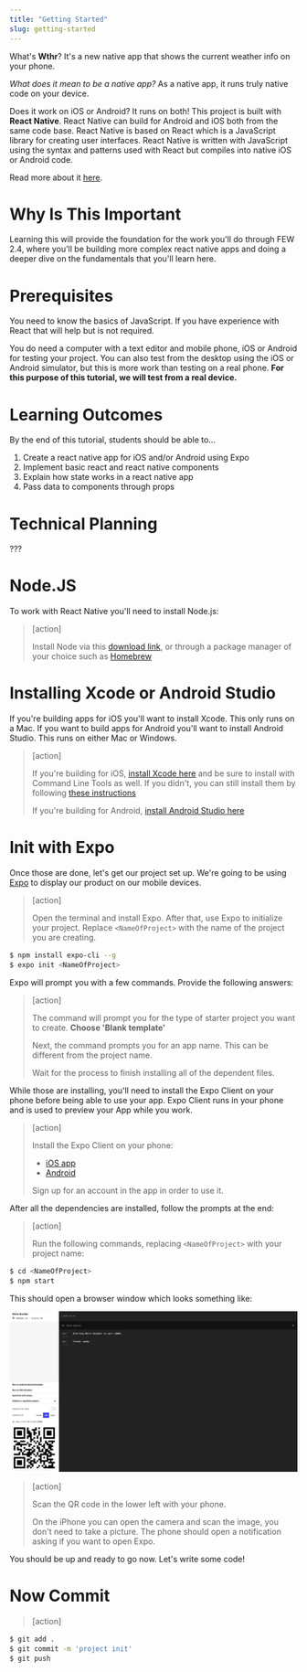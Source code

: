 ```yaml
---
title: "Getting Started"
slug: getting-started
---
```


What's **Wthr**? It's a new native app that shows the current weather info on your phone.

_What does it mean to be a native app?_ As a native app, it runs truly native code on your device.

Does it work on iOS or Android? It runs on both! This project is built with **React Native**. React Native can build for Android and iOS both from the same code base. React Native is based on React which is a JavaScript library for creating user interfaces. React Native is written with JavaScript using the syntax and patterns used with React but compiles into native iOS or Android code.

Read more about it [here](https://facebook.github.io/react-native/).

# Why Is This Important

Learning this will provide the foundation for the work you'll do through FEW 2.4, where you'll be building more complex react native apps and doing a deeper dive on the fundamentals that you'll learn here.

# Prerequisites

You need to know the basics of JavaScript. If you have experience with React that will help but is not required.

You do need a computer with a text editor and mobile phone, iOS or Android for testing your project. You can also test from the desktop using the iOS or Android simulator, but this is more work than testing on a real phone. **For this purpose of this tutorial, we will test from a real device.**

# Learning Outcomes

By the end of this tutorial, students should be able to...

1. Create a react native app for iOS and/or Android using Expo
1. Implement basic react and react native components
1. Explain how state works in a react native app
1. Pass data to components through props


# Technical Planning

???

# Node.JS

To work with React Native you'll need to install Node.js:

> [action]
>
> Install Node via this [download link](https://nodejs.org/en/download/), or through a package manager of your choice such as [Homebrew](https://brew.sh/)

# Installing Xcode or Android Studio

If you're building apps for iOS you'll want to install Xcode. This only runs on a Mac. If you want to build apps for Android you'll want to install Android Studio. This runs on either Mac or Windows.

> [action]
>
> If you're building for iOS, [install Xcode here](https://itunes.apple.com/us/app/xcode/id497799835?mt=12) and be sure to install with Command Line Tools as well. If you didn't, you can still install them by following [these instructions](http://osxdaily.com/2014/02/12/install-command-line-tools-mac-os-x/)
>
> If you're building for Android,  [install Android Studio here](https://developer.android.com/studio/install)

# Init with Expo

Once those are done, let's get our project set up. We're going to be using [Expo](https://expo.io/learn) to display our product on our mobile devices.

> [action]
>
> Open the terminal and install Expo. After that, use Expo to initialize your project. Replace `<NameOfProject>` with the name of the project you are creating.
>
```bash
$ npm install expo-cli --g
$ expo init <NameOfProject>
```

Expo will prompt you with a few commands. Provide the following answers:

> [action]
>
> The command will prompt you for the type of starter project you want to create. **Choose 'Blank template'**
>
> Next, the command prompts you for an app name. This can be different from the project name.
>
> Wait for the process to finish installing all of the dependent files.

While those are installing, you'll need to install the Expo Client on your phone before being able to use your app. Expo Client runs in your phone and is used to preview your App while you work.

> [action]
>
> Install the Expo Client on your phone:
>
> - [iOS app](https://itunes.apple.com/app/apple-store/id982107779)
> - [Android](https://play.google.com/store/apps/details?id=host.exp.exponent&referrer=www)
>
> Sign up for an account in the app in order to use it.

After all the dependencies are installed, follow the prompts at the end:

> [action]
>
> Run the following commands, replacing `<NameOfProject>` with your project name:
>
```bash
$ cd <NameOfProject>
$ npm start
```

This should open a browser window which looks something like:

![ScreenShot-1.png](assets/01_init-with-expo_expo-page.png)

> [action]
>
> Scan the QR code in the lower left with your phone.
>
> On the iPhone you can open the camera and scan the image, you don't need to take a picture. The phone should open a notification asking if you want to open Expo.

You should be up and ready to go now. Let's write some code!

# Now Commit

>[action]
>
```bash
$ git add .
$ git commit -m 'project init'
$ git push
```
